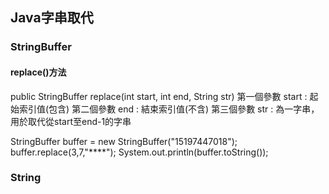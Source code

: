 ## Java字串取代
### StringBuffer
#### replace()方法
public StringBuffer replace(int start, int end, String str)
第一個參數 start : 起始索引值(包含)
第二個參數 end   : 結束索引值(不含)
第三個參數 str   : 為一字串，用於取代從start至end-1的字串
  
  StringBuffer buffer = new StringBuffer("15197447018");
  buffer.replace(3,7,"****");
  System.out.println(buffer.toString());

### String
